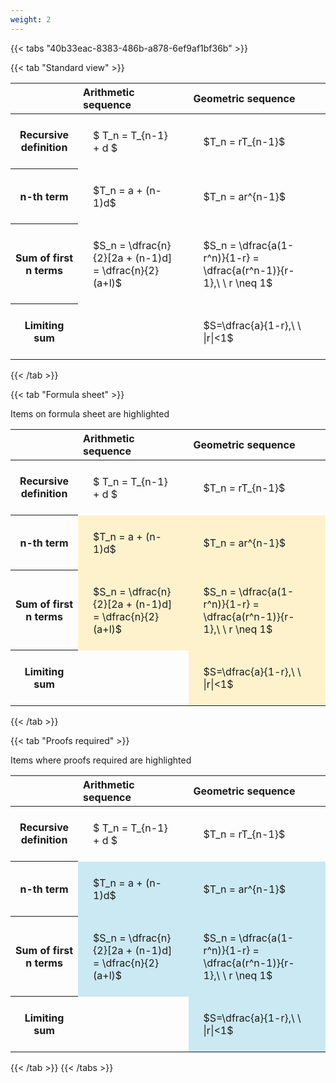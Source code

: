 ```yaml
---
weight: 2
---
```


{{< tabs "40b33eac-8383-486b-a878-6ef9af1bf36b" >}}

{{< tab "Standard view" >}}

<style type="text/css">
#T_eb139 th.col_heading {
  text-align: left;
  font-size: 1em;
}
#T_eb139 td {
  text-align: left;
  font-size: 1em;
  padding: 1.5em;
}
</style>
<table id="T_eb139">
  <thead>
    <tr>
      <th class="blank level0" >&nbsp;</th>
      <th id="T_eb139_level0_col0" class="col_heading level0 col0" >Arithmetic sequence</th>
      <th id="T_eb139_level0_col1" class="col_heading level0 col1" >Geometric sequence</th>
    </tr>
  </thead>
  <tbody>
    <tr>
      <th id="T_eb139_level0_row0" class="row_heading level0 row0" >Recursive definition</th>
      <td id="T_eb139_row0_col0" class="data row0 col0" >$ T_n = T_{n-1} + d $</td>
      <td id="T_eb139_row0_col1" class="data row0 col1" >$T_n = rT_{n-1}$</td>
    </tr>
    <tr>
      <th id="T_eb139_level0_row1" class="row_heading level0 row1" >n-th term</th>
      <td id="T_eb139_row1_col0" class="data row1 col0" >$T_n = a + (n-1)d$</td>
      <td id="T_eb139_row1_col1" class="data row1 col1" >$T_n = ar^{n-1}$</td>
    </tr>
    <tr>
      <th id="T_eb139_level0_row2" class="row_heading level0 row2" >Sum of first n terms</th>
      <td id="T_eb139_row2_col0" class="data row2 col0" >$S_n = \dfrac{n}{2}[2a + (n-1)d] = \dfrac{n}{2}(a+l)$</td>
      <td id="T_eb139_row2_col1" class="data row2 col1" >$S_n = \dfrac{a(1-r^n)}{1-r} = \dfrac{a(r^n-1)}{r-1},\ \  r \neq 1$</td>
    </tr>
    <tr>
      <th id="T_eb139_level0_row3" class="row_heading level0 row3" >Limiting sum</th>
      <td id="T_eb139_row3_col0" class="data row3 col0" ></td>
      <td id="T_eb139_row3_col1" class="data row3 col1" >$S=\dfrac{a}{1-r},\ \ |r|<1$</td>
    </tr>
  </tbody>
</table>
{{< /tab >}}

{{< tab "Formula sheet" >}}

Items on formula sheet are highlighted 
<br>
<style type="text/css">
#T_5a07f th.col_heading {
  text-align: left;
  font-size: 1em;
}
#T_5a07f td {
  text-align: left;
  font-size: 1em;
  padding: 1.5em;
}
#T_5a07f_row0_col0, #T_5a07f_row0_col1, #T_5a07f_row3_col0 {
  background-color: rgba(0,0,0,0);
}
#T_5a07f_row1_col0, #T_5a07f_row1_col1, #T_5a07f_row2_col0, #T_5a07f_row2_col1, #T_5a07f_row3_col1 {
  background-color: rgba(255,194,10, 0.2);
}
</style>
<table id="T_5a07f">
  <thead>
    <tr>
      <th class="blank level0" >&nbsp;</th>
      <th id="T_5a07f_level0_col0" class="col_heading level0 col0" >Arithmetic sequence</th>
      <th id="T_5a07f_level0_col1" class="col_heading level0 col1" >Geometric sequence</th>
    </tr>
  </thead>
  <tbody>
    <tr>
      <th id="T_5a07f_level0_row0" class="row_heading level0 row0" >Recursive definition</th>
      <td id="T_5a07f_row0_col0" class="data row0 col0" >$ T_n = T_{n-1} + d $</td>
      <td id="T_5a07f_row0_col1" class="data row0 col1" >$T_n = rT_{n-1}$</td>
    </tr>
    <tr>
      <th id="T_5a07f_level0_row1" class="row_heading level0 row1" >n-th term</th>
      <td id="T_5a07f_row1_col0" class="data row1 col0" >$T_n = a + (n-1)d$</td>
      <td id="T_5a07f_row1_col1" class="data row1 col1" >$T_n = ar^{n-1}$</td>
    </tr>
    <tr>
      <th id="T_5a07f_level0_row2" class="row_heading level0 row2" >Sum of first n terms</th>
      <td id="T_5a07f_row2_col0" class="data row2 col0" >$S_n = \dfrac{n}{2}[2a + (n-1)d] = \dfrac{n}{2}(a+l)$</td>
      <td id="T_5a07f_row2_col1" class="data row2 col1" >$S_n = \dfrac{a(1-r^n)}{1-r} = \dfrac{a(r^n-1)}{r-1},\ \  r \neq 1$</td>
    </tr>
    <tr>
      <th id="T_5a07f_level0_row3" class="row_heading level0 row3" >Limiting sum</th>
      <td id="T_5a07f_row3_col0" class="data row3 col0" ></td>
      <td id="T_5a07f_row3_col1" class="data row3 col1" >$S=\dfrac{a}{1-r},\ \ |r|<1$</td>
    </tr>
  </tbody>
</table>
{{< /tab >}}

{{< tab "Proofs required" >}}

Items where proofs required are highlighted 
<br>
<style type="text/css">
#T_2ca27 th.col_heading {
  text-align: left;
  font-size: 1em;
}
#T_2ca27 td {
  text-align: left;
  font-size: 1em;
  padding: 1.5em;
}
#T_2ca27_row0_col0, #T_2ca27_row0_col1, #T_2ca27_row3_col0 {
  background-color: rgba(0,0,0,0);
}
#T_2ca27_row1_col0, #T_2ca27_row1_col1, #T_2ca27_row2_col0, #T_2ca27_row2_col1, #T_2ca27_row3_col1 {
  background-color: rgba(0,150,200, 0.2);
}
</style>
<table id="T_2ca27">
  <thead>
    <tr>
      <th class="blank level0" >&nbsp;</th>
      <th id="T_2ca27_level0_col0" class="col_heading level0 col0" >Arithmetic sequence</th>
      <th id="T_2ca27_level0_col1" class="col_heading level0 col1" >Geometric sequence</th>
    </tr>
  </thead>
  <tbody>
    <tr>
      <th id="T_2ca27_level0_row0" class="row_heading level0 row0" >Recursive definition</th>
      <td id="T_2ca27_row0_col0" class="data row0 col0" >$ T_n = T_{n-1} + d $</td>
      <td id="T_2ca27_row0_col1" class="data row0 col1" >$T_n = rT_{n-1}$</td>
    </tr>
    <tr>
      <th id="T_2ca27_level0_row1" class="row_heading level0 row1" >n-th term</th>
      <td id="T_2ca27_row1_col0" class="data row1 col0" >$T_n = a + (n-1)d$</td>
      <td id="T_2ca27_row1_col1" class="data row1 col1" >$T_n = ar^{n-1}$</td>
    </tr>
    <tr>
      <th id="T_2ca27_level0_row2" class="row_heading level0 row2" >Sum of first n terms</th>
      <td id="T_2ca27_row2_col0" class="data row2 col0" >$S_n = \dfrac{n}{2}[2a + (n-1)d] = \dfrac{n}{2}(a+l)$</td>
      <td id="T_2ca27_row2_col1" class="data row2 col1" >$S_n = \dfrac{a(1-r^n)}{1-r} = \dfrac{a(r^n-1)}{r-1},\ \  r \neq 1$</td>
    </tr>
    <tr>
      <th id="T_2ca27_level0_row3" class="row_heading level0 row3" >Limiting sum</th>
      <td id="T_2ca27_row3_col0" class="data row3 col0" ></td>
      <td id="T_2ca27_row3_col1" class="data row3 col1" >$S=\dfrac{a}{1-r},\ \ |r|<1$</td>
    </tr>
  </tbody>
</table>
{{< /tab >}}
{{< /tabs >}}